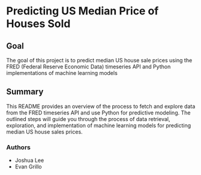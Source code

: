 # Predicting US Median Price of Houses Sold

## Goal

The goal of this project is to predict median US house sale prices using the FRED (Federal Reserve Economic Data) timeseries API and Python implementations of machine learning models

## Summary

This README provides an overview of the process to fetch and explore data from the FRED timeseries API and use Python for predictive modeling. The outlined steps will guide you through the process of data retrieval, exploration, and implementation of machine learning models for predicting median US house sales prices.

### Authors

- Joshua Lee
- Evan Grillo